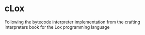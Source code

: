 # cLox

Following the bytecode interpreter implementation from the crafting interpreters book for the Lox programming language
